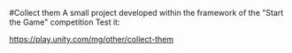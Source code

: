 #Collect them
A small project developed within the framework of the "Start the Game" competition
Test it:

https://play.unity.com/mg/other/collect-them
